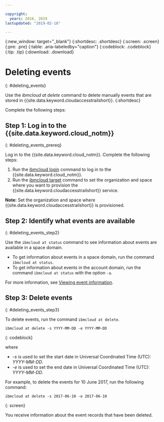 ```yaml
---

copyright:
  years: 2016, 2019
lastupdated: "2019-02-18"

---
```


{:new_window: target="_blank"}
{:shortdesc: .shortdesc}
{:screen: .screen}
{:pre: .pre}
{:table: .aria-labeledby="caption"}
{:codeblock: .codeblock}
{:tip: .tip}
{:download: .download}


# Deleting events
{: #deleting_events}

Use the *ibmcloud at delete* command to delete manually events that are stored in {{site.data.keyword.cloudaccesstrailshort}}.
{:shortdesc}

Complete the following steps:

## Step 1: Log in to the {{site.data.keyword.cloud_notm}}
{: #deleting_events_prereq}

Log in to the {{site.data.keyword.cloud_notm}}. Complete the following steps:

1. Run the [ibmcloud login](/docs/cli/reference/ibmcloud?topic=cloud-cli-ibmcloud_cli#ibmcloud_login) command to log in to the {{site.data.keyword.cloud_notm}}.
2. Run the [ibmcloud target](/docs/cli/reference/ibmcloud?topic=cloud-cli-ibmcloud_cli#ibmcloud_target) command to set the organization and space where you want to provision the {{site.data.keyword.cloudaccesstrailshort}} service.

**Note:** Set the organization and space where {{site.data.keyword.cloudaccesstrailshort}} is provisioned.

## Step 2: Identify what events are available
{: #deleting_events_step2}

Use the `ibmcloud at status` command to see information about events are available in a space domain.

* To get information about events in a space domain, run the command `ibmcloud at status`.
* To get information about events in the account domain, run the command `ibmcloud at status` with the option `-a`.

For more information, see [Viewing event information](/docs/services/cloud-activity-tracker/how-to?topic=cloud-activity-tracker-viewing_event_status#viewing_event_status).
	
  
## Step 3: Delete events
{: #deleting_events_step3}
	
To delete events, run the command `ibmcloud at delete`.

```
ibmcloud at delete -s YYYY-MM-DD -e YYYY-MM-DD 
```
{: codeblock}
    
where

* *-s* is used to set the start date in Universal Coordinated Time (UTC): *YYYY-MM-DD*.
* *-e* is used to set the end date in Universal Coordinated Time (UTC): *YYYY-MM-DD*.

For example, to delete the events for 10 June 2017, run the following command:

```
ibmcloud at delete -s 2017-06-10 -e 2017-06-10
```
{: screen}

You receive information about the event records that have been deleted.







